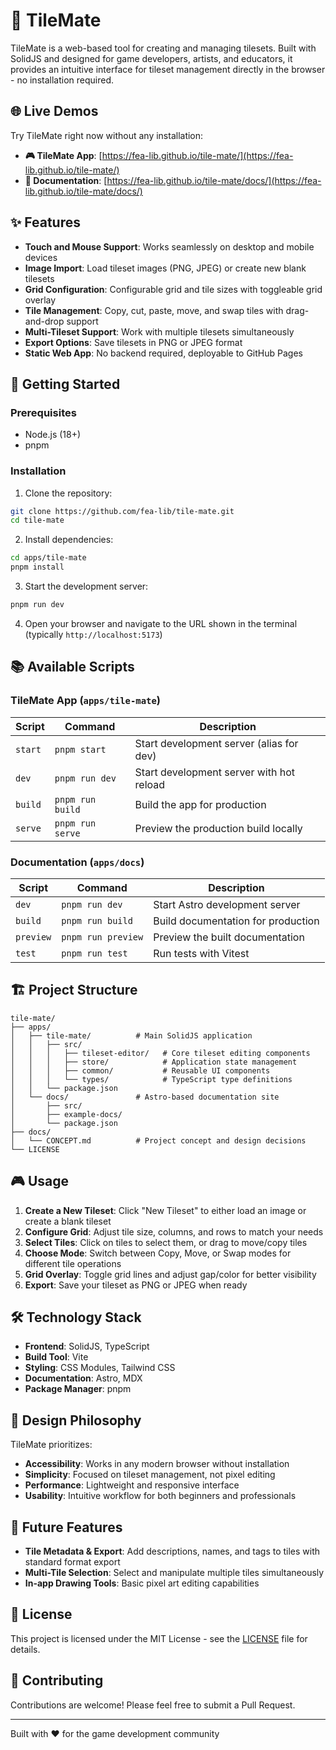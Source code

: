 # 🧩 TileMate

TileMate is a web-based tool for creating and managing tilesets. Built with SolidJS and designed for game developers, artists, and educators, it provides an intuitive interface for tileset management directly in the browser - no installation required.

## 🌐 Live Demos

Try TileMate right now without any installation:

- **🎮 TileMate App**: [https://fea-lib.github.io/tile-mate/](https://fea-lib.github.io/tile-mate/)
- **📖 Documentation**: [https://fea-lib.github.io/tile-mate/docs/](https://fea-lib.github.io/tile-mate/docs/)

## ✨ Features

- **Touch and Mouse Support**: Works seamlessly on desktop and mobile devices
- **Image Import**: Load tileset images (PNG, JPEG) or create new blank tilesets
- **Grid Configuration**: Configurable grid and tile sizes with toggleable grid overlay
- **Tile Management**: Copy, cut, paste, move, and swap tiles with drag-and-drop support
- **Multi-Tileset Support**: Work with multiple tilesets simultaneously
- **Export Options**: Save tilesets in PNG or JPEG format
- **Static Web App**: No backend required, deployable to GitHub Pages

## 🚀 Getting Started

### Prerequisites

- Node.js (18+)
- pnpm

### Installation

1. Clone the repository:
```bash
git clone https://github.com/fea-lib/tile-mate.git
cd tile-mate
```

2. Install dependencies:
```bash
cd apps/tile-mate
pnpm install
```

3. Start the development server:
```bash
pnpm run dev
```

4. Open your browser and navigate to the URL shown in the terminal (typically `http://localhost:5173`)

## 📚 Available Scripts

### TileMate App (`apps/tile-mate`)

| Script  | Command          | Description                              |
| ------- | ---------------- | ---------------------------------------- |
| `start` | `pnpm start`     | Start development server (alias for dev) |
| `dev`   | `pnpm run dev`   | Start development server with hot reload |
| `build` | `pnpm run build` | Build the app for production             |
| `serve` | `pnpm run serve` | Preview the production build locally     |

### Documentation (`apps/docs`)

| Script    | Command            | Description                        |
| --------- | ------------------ | ---------------------------------- |
| `dev`     | `pnpm run dev`     | Start Astro development server     |
| `build`   | `pnpm run build`   | Build documentation for production |
| `preview` | `pnpm run preview` | Preview the built documentation    |
| `test`    | `pnpm run test`    | Run tests with Vitest              |

## 🏗️ Project Structure

```
tile-mate/
├── apps/
│   ├── tile-mate/          # Main SolidJS application
│   │   ├── src/
│   │   │   ├── tileset-editor/   # Core tileset editing components
│   │   │   ├── store/            # Application state management
│   │   │   ├── common/           # Reusable UI components
│   │   │   └── types/            # TypeScript type definitions
│   │   └── package.json
│   └── docs/               # Astro-based documentation site
│       ├── src/
│       ├── example-docs/
│       └── package.json
├── docs/
│   └── CONCEPT.md          # Project concept and design decisions
└── LICENSE
```

## 🎮 Usage

1. **Create a New Tileset**: Click "New Tileset" to either load an image or create a blank tileset
2. **Configure Grid**: Adjust tile size, columns, and rows to match your needs
3. **Select Tiles**: Click on tiles to select them, or drag to move/copy tiles
4. **Choose Mode**: Switch between Copy, Move, or Swap modes for different tile operations
5. **Grid Overlay**: Toggle grid lines and adjust gap/color for better visibility
6. **Export**: Save your tileset as PNG or JPEG when ready

## 🛠️ Technology Stack

- **Frontend**: SolidJS, TypeScript
- **Build Tool**: Vite
- **Styling**: CSS Modules, Tailwind CSS
- **Documentation**: Astro, MDX
- **Package Manager**: pnpm

## 🎨 Design Philosophy

TileMate prioritizes:
- **Accessibility**: Works in any modern browser without installation
- **Simplicity**: Focused on tileset management, not pixel editing
- **Performance**: Lightweight and responsive interface
- **Usability**: Intuitive workflow for both beginners and professionals

## 🔮 Future Features

- **Tile Metadata & Export**: Add descriptions, names, and tags to tiles with standard format export
- **Multi-Tile Selection**: Select and manipulate multiple tiles simultaneously
- **In-app Drawing Tools**: Basic pixel art editing capabilities

## 📄 License

This project is licensed under the MIT License - see the [LICENSE](LICENSE) file for details.

## 🤝 Contributing

Contributions are welcome! Please feel free to submit a Pull Request.

---

Built with ❤️ for the game development community
